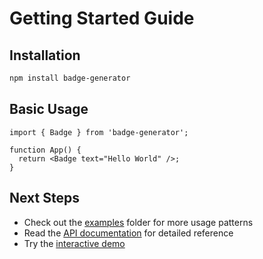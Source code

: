 # Getting Started Guide

## Installation

```bash
npm install badge-generator
```

## Basic Usage

```tsx
import { Badge } from 'badge-generator';

function App() {
  return <Badge text="Hello World" />;
}
```

## Next Steps

- Check out the [examples](../../examples) folder for more usage patterns
- Read the [API documentation](../api/README.md) for detailed reference
- Try the [interactive demo](https://propulsion-ai.github.io/badges/)
